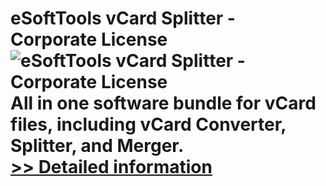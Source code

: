 # eSoftTools vCard Splitter - Corporate License<br />![eSoftTools vCard Splitter - Corporate License](https://mycommerce.akamaized.net/api/pimages/P300878190/BIG/300878190.GIF)<br />All in one software bundle for vCard files, including vCard Converter, Splitter, and Merger. <br />[>> Detailed information](https://secure.shareit.com/shareit/product.html?productid=300878190&affiliateid=200057808)